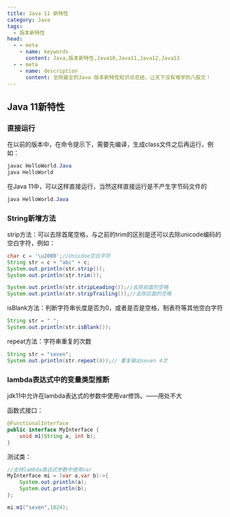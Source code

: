 ```yaml
---
title: Java 11 新特性
category: Java
tags:
  - 版本新特性
head:
  - - meta
    - name: keywords
      content: Java,版本新特性,Java10,Java11,Java12,Java13
  - - meta
    - name: description
      content: 全网最全的Java 版本新特性知识点总结，让天下没有难学的八股文！
---
```








## Java 11新特性

### 直接运行

在以前的版本中，在命令提示下，需要先编译，生成class文件之后再运行，例如：

```java
javac HelloWorld.Java
java HelloWorld
```



在Java 11中，可以这样直接运行，当然这样直接运行是不产生字节码文件的

```java
java HelloWorld.Java
```



### String新增方法

strip方法：可以去除首尾空格，与之前的trim的区别是还可以去除unicode编码的空白字符，例如：

```java
char c = '\u2000';//Unicdoe空白字符
String str = c + "abc" + c;
System.out.println(str.strip());
System.out.println(str.trim());

System.out.println(str.stripLeading());//去除前面的空格
System.out.println(str.stripTrailing());//去除后面的空格
```



isBlank方法：判断字符串长度是否为0，或者是否是空格，制表符等其他空白字符

```java
String str = " ";
System.out.println(str.isBlank());
```



repeat方法：字符串重复的次数

```java
String str = "seven";
System.out.println(str.repeat(4));// 重复输出seven 4次
```



### lambda表达式中的变量类型推断

jdk11中允许在lambda表达式的参数中使用var修饰。——用处不大

函数式接口：

```java
@FunctionalInterface
public interface MyInterface {
    void m1(String a, int b);
}
```



测试类：

```java
//支持lambda表达式参数中使用var
MyInterface mi = (var a,var b)->{
    System.out.println(a);
    System.out.println(b);
};

mi.m1("seven",1024);
```






<!-- @include: @article-footer.snippet.md -->     

